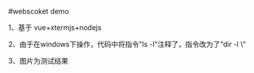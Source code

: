 #webscoket demo

1、基于 vue+xtermjs+nodejs

2、由于在windows下操作，代码中将指令"ls -l"注释了，指令改为了“dir -l \” 

3、图片为测试结果